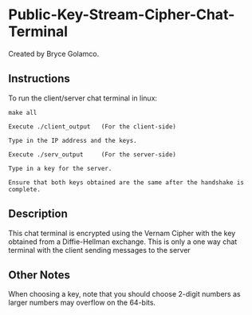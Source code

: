 # Public-Key-Stream-Cipher-Chat-Terminal

Created by Bryce Golamco.

## Instructions
To run the client/server chat terminal in linux:
```
make all
```
```
Execute ./client_output   (For the client-side)
```
```
Type in the IP address and the keys.
```
```
Execute ./serv_output     (For the server-side)
```
```
Type in a key for the server.
```
```
Ensure that both keys obtained are the same after the handshake is complete.
```

## Description

This chat terminal is encrypted using the Vernam Cipher with the key obtained from a Diffie-Hellman exchange.
This is only a one way chat terminal with the client sending messages to the server

## Other Notes
When choosing a key, note that you should choose 2-digit numbers as larger numbers may overflow on the 64-bits.

